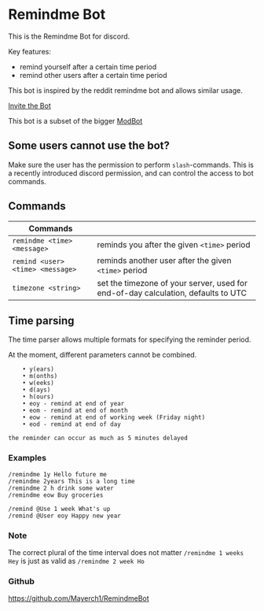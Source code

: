 # Remindme Bot

This is the Remindme Bot for discord.


Key features:
* remind yourself after a certain time period
* remind other users after a certain time period

This bot is inspired by the reddit remindme bot and allows similar usage.

[Invite the Bot](https://discord.com/api/oauth2/authorize?client_id=831142367397412874&permissions=68608&scope=bot%20applications.commands)


This bot is a subset of the bigger [ModBot](https://top.gg/bot/602236567574020133)

## Some users cannot use the bot?

Make sure the user has the permission to perform `slash`-commands.
This is a recently introduced discord permission, and can control the access to bot commands.




## Commands

|Commands||
|---|---|
|```remindme <time> <message>```  | reminds you after the given `<time>` period| 
|```remind <user> <time> <message>``` | reminds another user after the given `<time>` period|
|```timezone <string>``` | set the timezone of your server, used for end-of-day calculation, defaults to UTC|




## Time parsing

The time parser allows multiple formats for specifying the reminder period.

At the moment, different parameters cannot be combined.

```allowed intervals are
	• y(ears)  
	• m(onths)
	• w(eeks)
	• d(ays)
	• h(ours)
	• eoy - remind at end of year
	• eom - remind at end of month
	• eow - remind at end of working week (Friday night)
	• eod - remind at end of day

the reminder can occur as much as 5 minutes delayed
```


### Examples

```
/remindme 1y Hello future me
/remindme 2years This is a long time
/remindme 2 h drink some water
/remindme eow Buy groceries

/remind @Use 1 week What's up
/remind @User eoy Happy new year
```

### Note
The correct plural of the time interval does not matter
`/remindme 1 weeks Hey` is just as valid as `/remindme 2 week Ho`


### Github
https://github.com/Mayerch1/RemindmeBot


